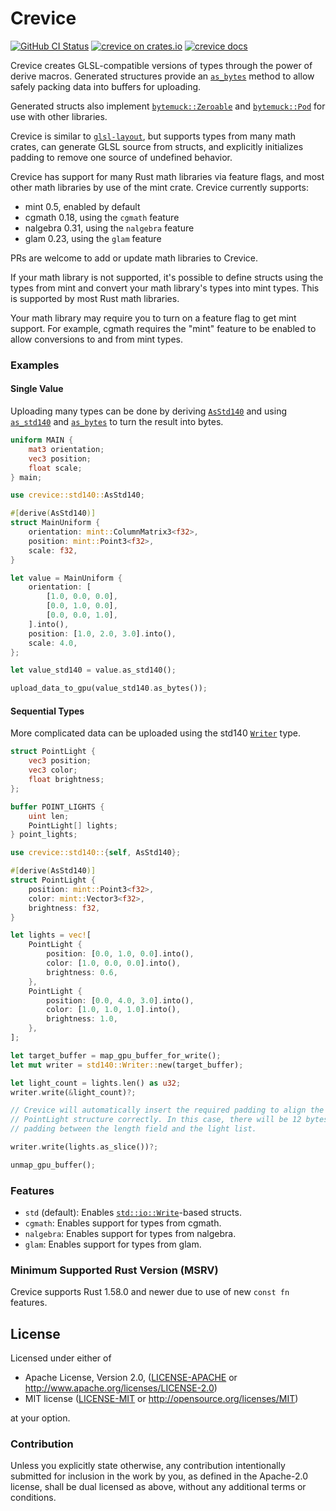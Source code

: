 # Crevice

[![GitHub CI Status](https://github.com/LPGhatguy/crevice/workflows/CI/badge.svg)](https://github.com/LPGhatguy/crevice/actions)
[![crevice on crates.io](https://img.shields.io/crates/v/crevice.svg)](https://crates.io/crates/crevice)
[![crevice docs](https://img.shields.io/badge/docs-docs.rs-orange.svg)](https://docs.rs/crevice)

Crevice creates GLSL-compatible versions of types through the power of derive
macros. Generated structures provide an [`as_bytes`][std140::Std140::as_bytes]
method to allow safely packing data into buffers for uploading.

Generated structs also implement [`bytemuck::Zeroable`] and
[`bytemuck::Pod`] for use with other libraries.

Crevice is similar to [`glsl-layout`][glsl-layout], but supports types from many
math crates, can generate GLSL source from structs, and explicitly initializes
padding to remove one source of undefined behavior.

Crevice has support for many Rust math libraries via feature flags, and most
other math libraries by use of the mint crate. Crevice currently supports:

* mint 0.5, enabled by default
* cgmath 0.18, using the `cgmath` feature
* nalgebra 0.31, using the `nalgebra` feature
* glam 0.23, using the `glam` feature

PRs are welcome to add or update math libraries to Crevice.

If your math library is not supported, it's possible to define structs using the
types from mint and convert your math library's types into mint types. This is
supported by most Rust math libraries.

Your math library may require you to turn on a feature flag to get mint support.
For example, cgmath requires the "mint" feature to be enabled to allow
conversions to and from mint types.

### Examples

#### Single Value

Uploading many types can be done by deriving [`AsStd140`][std140::AsStd140] and
using [`as_std140`][std140::AsStd140::as_std140] and
[`as_bytes`][std140::Std140::as_bytes] to turn the result into bytes.

```glsl
uniform MAIN {
    mat3 orientation;
    vec3 position;
    float scale;
} main;
```

```rust
use crevice::std140::AsStd140;

#[derive(AsStd140)]
struct MainUniform {
    orientation: mint::ColumnMatrix3<f32>,
    position: mint::Point3<f32>,
    scale: f32,
}

let value = MainUniform {
    orientation: [
        [1.0, 0.0, 0.0],
        [0.0, 1.0, 0.0],
        [0.0, 0.0, 1.0],
    ].into(),
    position: [1.0, 2.0, 3.0].into(),
    scale: 4.0,
};

let value_std140 = value.as_std140();

upload_data_to_gpu(value_std140.as_bytes());
```

#### Sequential Types

More complicated data can be uploaded using the std140
[`Writer`][std140::Writer] type.

```glsl
struct PointLight {
    vec3 position;
    vec3 color;
    float brightness;
};

buffer POINT_LIGHTS {
    uint len;
    PointLight[] lights;
} point_lights;
```

```rust
use crevice::std140::{self, AsStd140};

#[derive(AsStd140)]
struct PointLight {
    position: mint::Point3<f32>,
    color: mint::Vector3<f32>,
    brightness: f32,
}

let lights = vec![
    PointLight {
        position: [0.0, 1.0, 0.0].into(),
        color: [1.0, 0.0, 0.0].into(),
        brightness: 0.6,
    },
    PointLight {
        position: [0.0, 4.0, 3.0].into(),
        color: [1.0, 1.0, 1.0].into(),
        brightness: 1.0,
    },
];

let target_buffer = map_gpu_buffer_for_write();
let mut writer = std140::Writer::new(target_buffer);

let light_count = lights.len() as u32;
writer.write(&light_count)?;

// Crevice will automatically insert the required padding to align the
// PointLight structure correctly. In this case, there will be 12 bytes of
// padding between the length field and the light list.

writer.write(lights.as_slice())?;

unmap_gpu_buffer();

```

### Features

* `std` (default): Enables [`std::io::Write`]-based structs.
* `cgmath`: Enables support for types from cgmath.
* `nalgebra`: Enables support for types from nalgebra.
* `glam`: Enables support for types from glam.

### Minimum Supported Rust Version (MSRV)

Crevice supports Rust 1.58.0 and newer due to use of new `const fn` features.

[glsl-layout]: https://github.com/rustgd/glsl-layout

[std140::AsStd140]: https://docs.rs/crevice/latest/crevice/std140/trait.AsStd140.html
[std140::AsStd140::as_std140]: https://docs.rs/crevice/latest/crevice/std140/trait.AsStd140.html#method.as_std140
[std140::Std140::as_bytes]: https://docs.rs/crevice/latest/crevice/std140/trait.Std140.html#method.as_bytes
[std140::Writer]: https://docs.rs/crevice/latest/crevice/std140/struct.Writer.html

[`std::io::Write`]: https://doc.rust-lang.org/stable/std/io/trait.Write.html

[`bytemuck::Pod`]: https://docs.rs/bytemuck/latest/bytemuck/trait.Pod.html
[`bytemuck::Zeroable`]: https://docs.rs/bytemuck/latest/bytemuck/trait.Zeroable.html

## License

Licensed under either of

 * Apache License, Version 2.0, ([LICENSE-APACHE](LICENSE-APACHE) or http://www.apache.org/licenses/LICENSE-2.0)
 * MIT license ([LICENSE-MIT](LICENSE-MIT) or http://opensource.org/licenses/MIT)

at your option.

### Contribution
Unless you explicitly state otherwise, any contribution intentionally submitted for inclusion in the work by you, as defined in the Apache-2.0 license, shall be dual licensed as above, without any additional terms or conditions.
